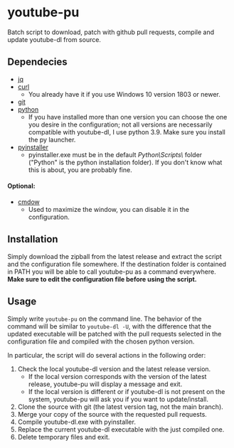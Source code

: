 # youtube-pu
Batch script to download, patch with github pull requests, compile and update youtube-dl from source.
## Dependecies
- [jq](https://stedolan.github.io/jq/download/)
- [curl](https://curl.se/download.html)
	- You already have it if you use Windows 10 version 1803 or newer.
- [git](https://git-scm.com/downloads)
- [python](https://www.python.org/downloads/)
	- If you have installed more than one version you can choose the one you desire in the configuration; not all versions are necessarily compatible with youtube-dl, I use python 3.9. Make sure you install the py launcher.
- [pyinstaller](https://www.pyinstaller.org/)
	- pyinstaller.exe must be in the default *Python\Scripts\\* folder ("Python" is the python installation folder). If you don't know what this is about, you are probably fine.
#### Optional:
- [cmdow](https://ritchielawrence.github.io/cmdow/)
	- Used to maximize the window, you can disable it in the configuration.
## Installation
Simply download the zipball from the latest release and extract the script and the configuration file somewhere. If the destination folder is contained in PATH you will be able to call youtube-pu as a command everywhere. **Make sure to edit the configuration file before using the script.**
## Usage
Simply write `youtube-pu` on the command line. The behavior of the command will be similar to `youtube-dl -U`, with the difference that the updated executable will be patched with the pull requests selected in the configuration file and compiled with the chosen python version.

In particular, the script will do several actions in the following order:
1. Check the local youtube-dl version and the latest release version.
	- If the local version corresponds with the version of the latest release, youtube-pu will display a message and exit.
	- If the local version is different or if youtube-dl is not present on the system, youtube-pu will ask you if you want to update/install.
2. Clone the source with git (the latest version tag, not the main branch).
3. Merge your copy of the source with the requested pull requests.
4. Compile youtube-dl.exe with pyinstaller.
5. Replace the current youtube-dl executable with the just compiled one.
6. Delete temporary files and exit.